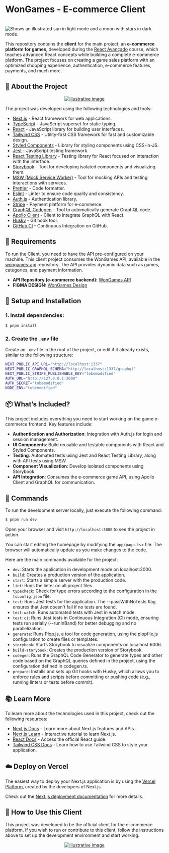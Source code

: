 # WonGames - E-commerce Client

<br/>
<picture>
  <source media="(prefers-color-scheme: dark)" srcset="https://raw.githubusercontent.com/pedroestevaodev/boilerplate-nextjs/master/public/img/logo.svg">
  <source media="(prefers-color-scheme: light)" srcset="https://raw.githubusercontent.com/pedroestevaodev/boilerplate-nextjs/master/public/img/logo-gh.svg">
  <img alt="Shows an illustrated sun in light mode and a moon with stars in dark mode." src="https://raw.githubusercontent.com/pedroestevaodev/boilerplate-nextjs/master/public/img/logo.svg">
</picture>

<br/>

This repository contains the **client** for the main project, an **e-commerce platform for games**, developed during the [React Avançado](https://reactavancado.com.br/) course, which teaches advanced React concepts while building a complete e-commerce platform. The project focuses on creating a game sales platform with an optimized shopping experience, authentication, e-commerce features, payments, and much more.

## 📌 About the Project

<p style="text-align: center;">
  <a href="https://www.pedroestevao.com">
    <img src="https://res.cloudinary.com/dge3g9rcw/image/upload/v1741210796/github/whfxa6ermismpztvumnf.png" alt="illustrative image" />
  </a>
</p>

The project was developed using the following technologies and tools:

- [Next.js](https://nextjs.org/) - React framework for web applications.
- [TypeScript](https://www.typescriptlang.org/) - JavaScript superset for static typing.
- [React](https://react.dev/) - JavaScript library for building user interfaces.
- [Tailwind CSS](https://tailwindcss.com/) - Utility-first CSS framework for fast and customizable design.
- [Styled Components](https://styled-components.com/) - Library for styling components using CSS-in-JS.
- [Jest](https://jestjs.io/) - JavaScript testing framework.
- [React Testing Library](https://testing-library.com/docs/react-testing-library/intro) - Testing library for React focused on interaction with the interface.
- [Storybook](https://storybook.js.org/) - Tool for developing isolated components and visualizing them.
- [MSW (Mock Service Worker)](https://mswjs.io/) - Tool for mocking APIs and testing interactions with services.
- [Prettier](https://prettier.io/) - Code formatter.
- [Eslint](https://eslint.org/) - Linter to ensure code quality and consistency.
- [Auth.js](https://authjs.dev/) - Authentication library.
- [Stripe](https://stripe.com/) - Payment platform for e-commerce.
- [GraphQL Codegen](https://www.graphql-code-generator.com/) - Tool to automatically generate GraphQL code.
- [Apollo Client](https://www.apollographql.com/docs/react/) - Client to integrate GraphQL with React.
- [Husky](https://typicode.github.io/husky/) - Git hook tool.
- [GitHub CI](https://github.com/features/actions) - Continuous Integration on GitHub.

## 🚀 Requirements

To run the Client, you need to have the API pre-configured on your machine.
This client project consumes the WonGames API, available in the [wongames-api](https://github.com/pedroestevaodev/wongames-api) repository. The API provides dynamic data such as games, categories, and payment information.

- **API Repository (e-commerce backend):** [WonGames API](https://github.com/pedroestevaodev/wongames-api)
- **FIGMA DESIGN:** [WonGames Design](https://www.figma.com/design/ovvUTvKUFwLzOlU2LNmohM/Won-Games-English?node-id=43-1&p=f&t=5FZQegZOJjGpufOd-0)

## 🔧 Setup and Installation

### 1️. Install dependencies:
```bash
$ pnpm install
```

### 2️. Create the `.env` file

Create an `.env` file in the root of the project, or edit if it already exists, similar to the following structure:

```bash
NEXT_PUBLIC_API_URL="http://localhost:1337"
NEXT_PUBLIC_GRAPHQL_SCHEMA="http://localhost:1337/graphql"
NEXT_PUBLIC_STRIPE_PUBLISHABLE_KEY="tobemodified"
AUTH_URL="http://127.0.0.1:3000"
AUTH_SECRET="tobemodified"
NODE_ENV="tobemodified"
```

## 📦 What’s Included?

This project includes everything you need to start working on the game e-commerce frontend. Key features include:

- **Authentication and Authorization**: Integration with Auth.js for login and session management.
- **UI Components**: Build reusable and testable components with React and Styled Components.
- **Testing**: Automated tests using Jest and React Testing Library, along with API tests using MSW.
- **Component Visualization**: Develop isolated components using Storybook.
- **API Integration**: Consumes the e-commerce game API, using Apollo Client and GraphQL for communication.

## 📜 Commands

To run the development server locally, just execute the following command:

```bash
$ pnpm run dev
```

Open your browser and visit `http://localhost:3000` to see the project in action.

You can start editing the homepage by modifying the `app/page.tsx` file. The browser will automatically update as you make changes to the code.

Here are the main commands available for the project:

- `dev`: Starts the application in development mode on localhost:3000.
- `build`: Creates a production version of the application.
- `start`: Starts a simple server with the production code.
- `lint`: Runs the linter on all project files.
- `typecheck`: Check for type errors according to the configuration in the `tsconfig.json` file.
- `test`: Runs Jest tests for the application. The --passWithNoTests flag ensures that Jest doesn't fail if no tests are found.
- `test:watch`: Runs automated tests with Jest in watch mode.
- `test:ci`: Runs Jest tests in Continuous Integration (CI) mode, ensuring tests run serially (--runInBand) for better debugging and no parallelization.
- `generate`: Runs Plop.js, a tool for code generation, using the plopfile.js configuration to create files or templates.
- `storybook`: Starts Storybook to visualize components on localhost:6006.
- `build-storybook`: Creates the production version of Storybook.
- `codegen`: Runs the GraphQL Code Generator to generate types and other code based on the GraphQL queries defined in the project, using the configuration defined in codegen.ts.
- `prepare`: Installs and sets up Git hooks with Husky, which allows you to enforce rules and scripts before committing or pushing code (e.g., running linters or tests before commit).

## 📚 Learn More

To learn more about the technologies used in this project, check out the following resources:

- [Next.js Docs](https://nextjs.org/docs) - Learn more about Next.js features and APIs.
- [Next.js Learn](https://nextjs.org/learn) - Interactive tutorial to learn Next.js.
- [React Docs](https://pt-br.react.dev/learn) - Access the official React guide.
- [Tailwind CSS Docs](https://tailwindcss.com/docs) - Learn how to use Tailwind CSS to style your application.

## ☁️ Deploy on Vercel

The easiest way to deploy your Next.js application is by using the [Vercel Platform](https://vercel.com/new), created by the developers of Next.js.

Check out the [Next.js deployment documentation](https://nextjs.org/docs/deployment) for more details.

## 📓 How to Use this Client

This project was developed to be the official client for the e-commerce platform. If you wish to run or contribute to this client, follow the instructions above to set up the development environment and start working.

<p style="text-align: center;">
  <a href="https://www.pedroestevao.com">
    <img src="https://res.cloudinary.com/dge3g9rcw/image/upload/v1741210793/github/tg2nycflw9z0duxhwye2.png" alt="illustrative image" />
  </a>
</p>
